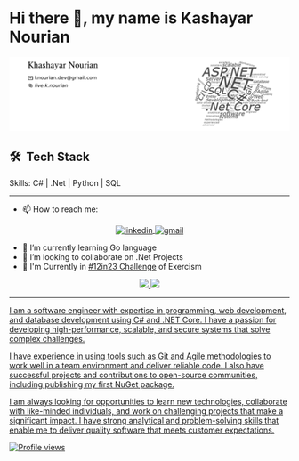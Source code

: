 # Hi there 👋, my name is Kashayar Nourian

![Sofware developer](https://raw.githubusercontent.com/knourian/knourian/main/header.png)

## 🛠 &nbsp;Tech Stack

Skills: C# | .Net | Python | SQL

---

- 📫 How to reach me: 
<div align="center">
<a href="https://www.linkedin.com/in/knourian" target="_blank">
 <img align="center" src="https://img.shields.io/badge/-Khashayar%20Nourian-blue?style=flat-square&logo=Linkedin&logoColor=white&link=https://www.linkedin.com/in/knourian" alt="linkedin"/>
</a><a href="mailto:knourian.dev@gmail.com" target="_blank">
 <img align="center" src="https://img.shields.io/badge/-knourian.dev@gmail.com-05122A?style=flat&logo=gmail" alt="gmail"/>
</a>
</div>


- 🌱 I’m currently learning Go language
- 👯 I’m looking to collaborate on .Net Projects
- 📍 I'm Currently in [#12in23 Challenge](https://exercism.org/challenges/12in23) of Exercism
  
<div align="center">
  <a href="https://github.com/knourian">
  <img height="180em" src="https://github-readme-stats.vercel.app/api?username=knourian&show_icons=true&theme=radical&include_all_commits=true&count_private=true"/>
  <img height="180em" src="https://github-readme-stats.vercel.app/api/top-langs/?username=knourian&layout=compact&langs_count=7&theme=radical&hide_progress=true"/>
</div>


---

I am a software engineer with expertise in programming, web development, and database development using C# and .NET Core. I have a passion for developing high-performance, scalable, and secure systems that solve complex challenges.

I have experience in using tools such as Git and Agile methodologies to work well in a team environment and deliver reliable code. I also have successful projects and contributions to open-source communities, including publishing my first NuGet package.

I am always looking for opportunities to learn new technologies, collaborate with like-minded individuals, and work on challenging projects that make a significant impact. I have strong analytical and problem-solving skills that enable me to deliver quality software that meets customer expectations.

![Profile views](https://gpvc.arturio.dev/knourian)
